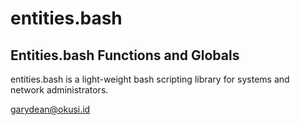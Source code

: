 # entities.bash

## Entities.bash Functions and Globals

entities.bash is a light-weight bash scripting library for systems and network administrators.

garydean@okusi.id

